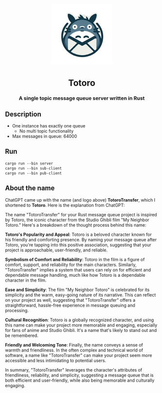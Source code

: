 <p align="center">
  <img src="assets/totoro-logo-no-bg.png" alt="Logo" width="200"/>
</p>
<h1 align="center">Totoro</h1>
<h3 align="center">A single topic message queue server written in Rust</h3>

## Description 
- One instance has exactly one queue
    - No multi topic functionality
- Max messages in queue: 64000

## Run
```
cargo run --bin server
cargo run --bin sub-client
cargo run --bin pub-client
```

## About the name
ChatGPT came up with the name (and logo above) **TotoroTransfer**, which I shortened to **Totoro**. Here is the explanation from ChatGPT:

The name "TotoroTransfer" for your Rust message queue project is inspired by Totoro, the iconic character from the Studio Ghibli film "My Neighbor Totoro." Here's a breakdown of the thought process behind this name:

**Totoro's Popularity and Appeal**: Totoro is a beloved character known for his friendly and comforting presence. By naming your message queue after Totoro, you're tapping into this positive association, suggesting that your project is approachable, user-friendly, and reliable.

**Symbolism of Comfort and Reliability**: Totoro in the film is a figure of comfort, support, and reliability for the main characters. Similarly, "TotoroTransfer" implies a system that users can rely on for efficient and dependable message handling, much like how Totoro is a dependable character in the film.

**Ease and Simplicity**: The film "My Neighbor Totoro" is celebrated for its simplicity and the warm, easy-going nature of its narrative. This can reflect on your project as well, suggesting that "TotoroTransfer" offers a straightforward, hassle-free experience in message queuing and processing.

**Cultural Recognition**: Totoro is a globally recognized character, and using this name can make your project more memorable and engaging, especially for fans of anime and Studio Ghibli. It's a name that's likely to stand out and be remembered.

**Friendly and Welcoming Tone**: Finally, the name conveys a sense of warmth and friendliness. In the often complex and technical world of software, a name like "TotoroTransfer" can make your project seem more accessible and less intimidating to potential users.

In summary, "TotoroTransfer" leverages the character's attributes of friendliness, reliability, and simplicity, suggesting a message queue that is both efficient and user-friendly, while also being memorable and culturally engaging.

